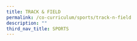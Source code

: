 ```yaml
---
title: TRACK & FIELD
permalink: /co-curriculum/sports/track-n-field
description: ""
third_nav_title: SPORTS
---
```

